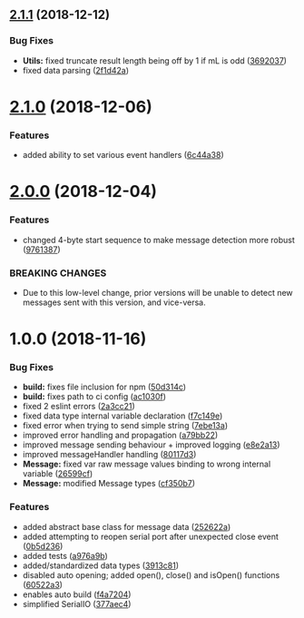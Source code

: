 ## [2.1.1](https://github.com/tillhub/tillhub-serialio/compare/v2.1.0...v2.1.1) (2018-12-12)


### Bug Fixes

* **Utils:** fixed truncate result length being off by 1 if mL is odd ([3692037](https://github.com/tillhub/tillhub-serialio/commit/3692037))
* fixed data parsing ([2f1d42a](https://github.com/tillhub/tillhub-serialio/commit/2f1d42a))

# [2.1.0](https://github.com/tillhub/tillhub-serialio/compare/v2.0.0...v2.1.0) (2018-12-06)


### Features

* added ability to set various event handlers ([6c44a38](https://github.com/tillhub/tillhub-serialio/commit/6c44a38))

# [2.0.0](https://github.com/tillhub/tillhub-serialio/compare/v1.0.0...v2.0.0) (2018-12-04)


### Features

* changed 4-byte start sequence to make message detection more robust ([9761387](https://github.com/tillhub/tillhub-serialio/commit/9761387))


### BREAKING CHANGES

* Due to this low-level change, prior versions will be unable to detect new messages sent with this version, and vice-versa.

# 1.0.0 (2018-11-16)


### Bug Fixes

* **build:** fixes file inclusion for npm ([50d314c](https://github.com/tillhub/tillhub-serialio/commit/50d314c))
* **build:** fixes path to ci config ([ac1030f](https://github.com/tillhub/tillhub-serialio/commit/ac1030f))
* fixed 2 eslint errors ([2a3cc21](https://github.com/tillhub/tillhub-serialio/commit/2a3cc21))
* fixed data type internal variable declaration ([f7c149e](https://github.com/tillhub/tillhub-serialio/commit/f7c149e))
* fixed error when trying to send simple string ([7ebe13a](https://github.com/tillhub/tillhub-serialio/commit/7ebe13a))
* improved error handling and propagation ([a79bb22](https://github.com/tillhub/tillhub-serialio/commit/a79bb22))
* improved message sending behaviour + improved logging ([e8e2a13](https://github.com/tillhub/tillhub-serialio/commit/e8e2a13))
* improved messageHandler handling ([80117d3](https://github.com/tillhub/tillhub-serialio/commit/80117d3))
* **Message:** fixed var raw message values binding to wrong internal variable ([26599cf](https://github.com/tillhub/tillhub-serialio/commit/26599cf))
* **Message:** modified Message types ([cf350b7](https://github.com/tillhub/tillhub-serialio/commit/cf350b7))


### Features

* added abstract base class for message data ([252622a](https://github.com/tillhub/tillhub-serialio/commit/252622a))
* added attempting to reopen serial port after unexpected close event ([0b5d236](https://github.com/tillhub/tillhub-serialio/commit/0b5d236))
* added tests ([a976a9b](https://github.com/tillhub/tillhub-serialio/commit/a976a9b))
* added/standardized data types ([3913c81](https://github.com/tillhub/tillhub-serialio/commit/3913c81))
* disabled auto opening; added open(), close() and isOpen() functions ([60522a3](https://github.com/tillhub/tillhub-serialio/commit/60522a3))
* enables auto build ([f4a7204](https://github.com/tillhub/tillhub-serialio/commit/f4a7204))
* simplified SerialIO ([377aec4](https://github.com/tillhub/tillhub-serialio/commit/377aec4))
